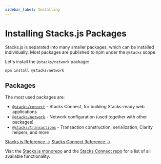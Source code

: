 ```yaml
---
sidebar_label: Installing
---
```


# Installing Stacks.js Packages

Stacks.js is separated into many smaller packages, which can be installed individually.
Most packages are published to npm under the `@stacks` scope.

Let's install the `@stacks/network` package:

```sh
npm install @stacks/network
```

## Packages

The most used packages are:

- [`@stacks/connect`](https://github.com/hirosystems/connect/tree/main/packages/connect) - Stacks Connect, for building Stacks-ready web applications
- [`@stacks/network`](https://github.com/hirosystems/stacks.js/tree/main/packages/network) - Network configuration (used together with other packages)
- [`@stacks/transactions`](https://github.com/hirosystems/stacks.js/tree/main/packages/transactions) - Transaction construction, serialization, Clarity helpers, and more

<div class="space-x-3 mb-4">
  <a class="bg-neutral-200 rounded-md text-sm text-neutral-700 px-2 py-1" href="https://stacks.js.org">Stacks.js Reference →</a>
  <a class="bg-neutral-200 rounded-md text-sm text-neutral-700 px-2 py-1" href="https://connst.stacks.js.org">Stacks Connect Reference →</a>
</div>

Visit the [Stacks.js monorepo](https://https://github.com/hirosystems/stacks.js) and the [Stacks Connect repo](https://github.com/hirosystems/connect) for a list of all available functionality.

<!-- todo: add github icon component -->

<!-- todo: add all -->
<!-- ## References

Below is a list of all Stacks.js libraries and a few JS libraries and helpers maintained by Hiro:

### Connecting Wallets

- [`@stacks/connect`](https://stacks.js.org/modules/_stacks_connect) Connect web application to Stacks wallet browser extensions. [Github](https://github.com/hirosystems/connect)

### Stacks Primitives

- [`@stacks/transactions`](https://stacks.js.org/modules/_stacks_transactions) Construct, decode transactions and work with Clarity smart contracts on the Stacks blockchain. [Github](https://github.com/hirosystems/stacks.js/tree/master/packages/transactions)
- [`@stacks/wallet-sdk`](https://stacks.js.org/modules/_stacks_wallet_sdk) Library for building wallets, managing accounts, and handling keys for the Stacks blockchain. [Github](https://github.com/hirosystems/stacks.js/tree/master/packages/wallet-sdk)
- [`@stacks/storage`](https://stacks.js.org/modules/_stacks_storage) Store and fetch files with Gaia, the decentralized storage system. [Github](https://github.com/hirosystems/stacks.js/tree/master/packages/storage)
- [`@stacks/encryption`](https://stacks.js.org/modules/_stacks_encryption) Encryption functions used by stacks.js packages. [Github](https://github.com/hirosystems/stacks.js/tree/master/packages/encryption)
- [`@stacks/auth`](https://stacks.js.org/modules/_stacks_auth) Construct and decode authentication requests for Stacks apps. [Github](https://github.com/hirosystems/stacks.js/tree/master/packages/auth)
- [`@stacks/profile`](https://stacks.js.org/modules/_stacks_profile) Functions for manipulating user profiles. [Github](https://github.com/hirosystems/stacks.js/tree/master/packages/profile)
- [`@stacks/network`](https://stacks.js.org/modules/_stacks_network) Network and API library for working with Stacks blockchain nodes. [Github](https://github.com/hirosystems/stacks.js/tree/master/packages/network)
- [`@stacks/common`](https://stacks.js.org/modules/_stacks_common) Common utilities used by stacks.js packages. [Github](https://github.com/hirosystems/stacks.js/tree/master/packages/common)

### Native Smart Contract Interaction

- [`@stacks/bns`](https://stacks.js.org/modules/_stacks_bns) Library for interacting with the BNS contract. [Github](https://github.com/hirosystems/stacks.js/tree/master/packages/bns)
- [`@stacks/stacking`](https://stacks.js.org/modules/_stacks_stacking) Library for PoX stacking. [Github](https://github.com/hirosystems/stacks.js/tree/master/packages/stacking)

### Others

- [`@stacks/cli`](/references/stacks-cli) Command line interface to interact with auth, storage, and Stacks transactions. [Github](https://github.com/hirosystems/stacks.js/tree/master/packages/cli)
- [`@stacks/blockchain-api-client`](https://hirosystems.github.io/stacks-blockchain-api/client/) Auto-generated REST and websocket API for all endpoints provided by the Stacks Blockchain API. [Github](https://github.com/hirosystems/stacks-blockchain-api/tree/master/client)
- `@stacks/keychain` _DEPRECATED: replaced by `@stacks/wallet-sdk`._

## Development

There is a main [Stacks.js monorepo](https://github.com/hirosystems/stacks.js) containing most of the packages, but there are a few others often als considered as a part of "Stacks.js".

Are we missing anything?
Feel free to open issues in the Github repositories. -->
